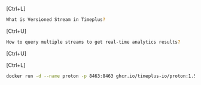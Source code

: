 [Ctrl+L]

```bash enter=false
What is Versioned Stream in Timeplus?
```

[Ctrl+U]

```bash enter=false
How to query multiple streams to get real-time analytics results?
```

[Ctrl+U]

[Ctrl+L]

```bash
docker run -d --name proton -p 8463:8463 ghcr.io/timeplus-io/proton:1.5.7-rc
```
